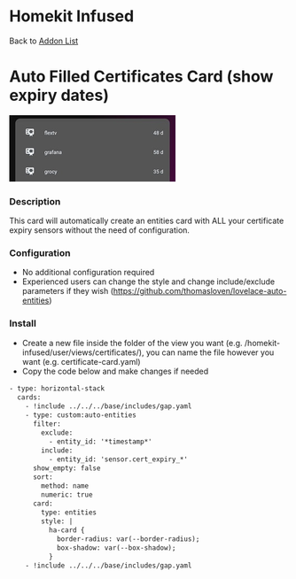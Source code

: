 # Homekit Infused

Back to [Addon List](../addon_list.md)

# Auto Filled Certificates Card (show expiry dates)
![Homekit Infused](../images/certificates-card.png)

### Description
This card will automatically create an entities card with ALL your certificate expiry sensors without the need of configuration.

### Configuration
- No additional configuration required 
- Experienced users can change the style and change include/exclude parameters if they wish (https://github.com/thomasloven/lovelace-auto-entities)

### Install
- Create a new file inside the folder of the view you want (e.g. /homekit-infused/user/views/certificates/), you can name the file however you want (e.g. certificate-card.yaml)
- Copy the code below and make changes if needed

```
- type: horizontal-stack
  cards:
    - !include ../../../base/includes/gap.yaml
    - type: custom:auto-entities
      filter:
        exclude:
          - entity_id: '*timestamp*'
        include:
          - entity_id: 'sensor.cert_expiry_*'
      show_empty: false
      sort:
        method: name
        numeric: true
      card:
        type: entities
        style: |
          ha-card {
            border-radius: var(--border-radius);
            box-shadow: var(--box-shadow);
          }
    - !include ../../../base/includes/gap.yaml
  ```
 
